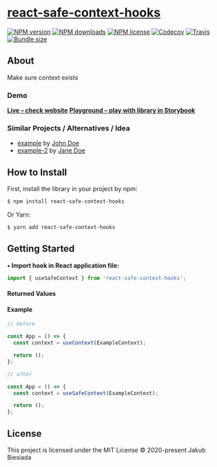# [react-safe-context-hooks](https://github.com/cool-hooks/react-safe-context-hooks)

[![NPM version](http://img.shields.io/npm/v/react-safe-context-hooks?style=flat-square)](https://www.npmjs.com/package/react-safe-context-hooks)
[![NPM downloads](http://img.shields.io/npm/dm/react-safe-context-hooks?style=flat-square)](https://www.npmjs.com/package/react-safe-context-hooks)
[![NPM license](https://img.shields.io/npm/l/react-safe-context-hooks?style=flat-square)](https://www.npmjs.com/package/react-safe-context-hooks)
[![Codecov](https://img.shields.io/codecov/c/github/cool-hooks/react-safe-context-hooks?style=flat-square)](https://codecov.io/gh/cool-hooks/react-safe-context-hooks)
[![Travis](https://img.shields.io/travis/cool-hooks/react-safe-context-hooks/master?style=flat-square)](https://travis-ci.org/cool-hooks/react-safe-context-hooks)
[![Bundle size](https://img.shields.io/bundlephobia/min/react-safe-context-hooks?style=flat-square)](https://bundlephobia.com/result?p=react-safe-context-hooks)

## About

Make sure context exists

### Demo

**[Live – check website](#)**
**[Playground – play with library in Storybook](#)**

### Similar Projects / Alternatives / Idea

- [example](#) by [John Doe](#)
- [example-2](#) by [Jane Doe](#)

## How to Install

First, install the library in your project by npm:

```sh
$ npm install react-safe-context-hooks
```

Or Yarn:

```sh
$ yarn add react-safe-context-hooks
```

## Getting Started

**• Import hook in React application file:**

```js
import { useSafeContext } from 'react-safe-context-hooks';
```

#### Returned Values

#### Example

```js
// before

const App = () => {
  const context = useContext(ExampleContext);

  return ();
};

// after

const App = () => {
  const context = useSafeContext(ExampleContext);

  return ();
};
```

## License

This project is licensed under the MIT License © 2020-present Jakub Biesiada
